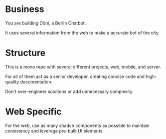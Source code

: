 # Business

You are building Döni, a Berlin Chatbot.

It uses several information from the web to make a accurate bot of the city.

# Structure

This is a mono repo with several different projects, web, mobile, and server.

For all of them act as a senior developer, creating concise code and high-quality documentation.

Don't over-engineer solutions or add unnecessary complexity.

# Web Specific

For the web, use as many shadcn components as possible to maintain consistency and leverage pre-built UI elements.